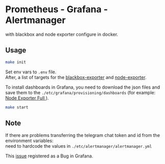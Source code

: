 # Prometheus - Grafana - Alertmanager
with blackbox and node exporter configure in docker.

## Usage

```bash
make init
```
Set env vars to `.env` file. \
After, a list of targets for the [blackbox-exporter](./etc/prometheus/targets/blackbox.yml) and [node-exporter](./etc/prometheus/targets/node.yml).

To install dashboards in Grafana, you need to download the json files and save them to the `./etc/grafana/provisioning/dashboards` (for example: [Node Exporter Full
](https://grafana.com/grafana/dashboards/1860-node-exporter-full/)).
```bash
make start
```

## Note
If there are problems transferring the telegram chat token and id from the environment variables: \
need to hardcode the values in `./etc/alertmanager/alertmanager.yml`

This [issue](https://github.com/grafana/grafana/issues/69950) registered as a Bug in Grafana.
